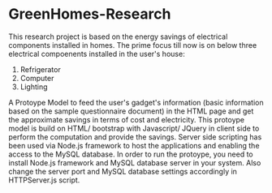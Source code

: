 # GreenHomes-Research
This research project is based on the energy savings of electrical components installed in homes. The prime focus till now is on below three electrical compoenents installed in the user's house:

1. Refrigerator
2. Computer
3. Lighting

A Protoype Model to feed the user's gadget's information (basic information based on the sample questionnaire document) in the HTML page and get the approximate savings in terms of cost and electricity. This protoype model is build on HTML/ bootstrap with Javascript/ JQuery in client side to perform the computation and provide the savings. Server side scripting has been used via Node.js framework to host the applications and enabling the access to the MySQL database.
In order to run the protoype, you need to install Node.js framework and MySQL database server in your system. Also change the server port and MySQL database settings accordingly in HTTPServer.js script.
